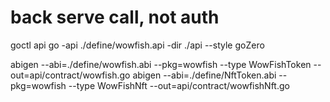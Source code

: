 # back serve call, not auth

goctl api go -api ./define/wowfish.api -dir ./api --style goZero

abigen --abi=./define/wowfish.abi --pkg=wowfish  --type WowFishToken --out=api/contract/wowfish.go
abigen --abi=./define/NftToken.abi --pkg=wowfish  --type WowFishNft --out=api/contract/wowfishNft.go